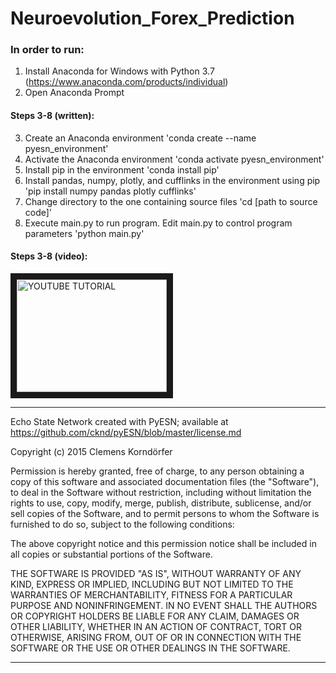 # Neuroevolution_Forex_Prediction

### In order to run:
1. Install Anaconda for Windows with Python 3.7 (https://www.anaconda.com/products/individual)
2. Open Anaconda Prompt
#### Steps 3-8 (written):
3. Create an Anaconda environment                                                     'conda create --name pyesn_environment'
4. Activate the Anaconda environment                                                  'conda activate pyesn_environment'
5. Install pip in the environment                                                     'conda install pip'
6. Install pandas, numpy, plotly, and cufflinks in the environment using pip          'pip install numpy pandas plotly cufflinks'
7. Change directory to the one containing source files                                'cd [path to source code]'
8. Execute main.py to run program. Edit main.py to control program parameters         'python main.py'

#### Steps 3-8 (video):

<a href="http://www.youtube.com/watch?feature=player_embedded&v=ZGfAD9ShAr0
" target="_blank"><img src="http://img.youtube.com/vi/ZGfAD9ShAr0" 
alt="YOUTUBE TUTORIAL" width="240" height="180" border="10" /></a>
________________________________________________________________________________________________________________________________________
Echo State Network created with PyESN; available at https://github.com/cknd/pyESN/blob/master/license.md

Copyright (c) 2015 Clemens Korndörfer

Permission is hereby granted, free of charge, to any person obtaining a copy of this software and associated documentation files (the "Software"), to deal in the Software without restriction, including without limitation the rights to use, copy, modify, merge, publish, distribute, sublicense, and/or sell copies of the Software, and to permit persons to whom the Software is furnished to do so, subject to the following conditions:

The above copyright notice and this permission notice shall be included in all copies or substantial portions of the Software.

THE SOFTWARE IS PROVIDED "AS IS", WITHOUT WARRANTY OF ANY KIND, EXPRESS OR IMPLIED, INCLUDING BUT NOT LIMITED TO THE WARRANTIES OF MERCHANTABILITY, FITNESS FOR A PARTICULAR PURPOSE AND NONINFRINGEMENT. IN NO EVENT SHALL THE AUTHORS OR COPYRIGHT HOLDERS BE LIABLE FOR ANY CLAIM, DAMAGES OR OTHER LIABILITY, WHETHER IN AN ACTION OF CONTRACT, TORT OR OTHERWISE, ARISING FROM, OUT OF OR IN CONNECTION WITH THE SOFTWARE OR THE USE OR OTHER DEALINGS IN THE SOFTWARE.
________________________________________________________________________________________________________________________________________
